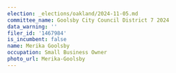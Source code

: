 ```yaml
---
election: _elections/oakland/2024-11-05.md
committee_name: Goolsby City Council District 7 2024
data_warning: ''
filer_id: '1467984'
is_incumbent: false
name: Merika Goolsby
occupation: Small Business Owner
photo_url: Merika-Goolsby
---
```

